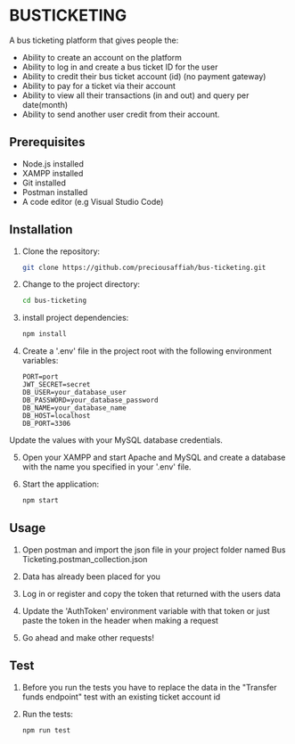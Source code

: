 # BUSTICKETING

A bus ticketing platform that gives people the:

* Ability to create an account on the platform
* Ability to log in and create a bus ticket ID for the user
* Ability to credit their bus ticket account (id) (no payment gateway)
* Ability to pay for a ticket via their account
* Ability to view all their transactions (in and out) and query per date(month)
* Ability to send another user credit from their account.
 

## Prerequisites

- Node.js installed
- XAMPP installed
- Git installed
- Postman installed
- A code editor (e.g Visual Studio Code)


## Installation

1. Clone the repository:

    ```bash
    git clone https://github.com/preciousaffiah/bus-ticketing.git

2. Change to the project directory:
    ```bash
    cd bus-ticketing

3. install project dependencies:
    ```bash
    npm install

4. Create a '.env' file in the project root with the following environment variables:
    ```dotenv
    PORT=port
    JWT_SECRET=secret
    DB_USER=your_database_user
    DB_PASSWORD=your_database_password
    DB_NAME=your_database_name
    DB_HOST=localhost
    DB_PORT=3306

Update the values with your MySQL database credentials.

5. Open your XAMPP and start Apache and MySQL and create a database with the name you specified in 
    your '.env' file.

7. Start the application:
    ```bash
    npm start


## Usage

1. Open postman and import the json file in your project folder named Bus Ticketing.postman_collection.json

2. Data has already been placed for you

3. Log in or register and copy the token that returned with the users data

4. Update the 'AuthToken' environment variable with that token or just paste the token
   in the header when making a request

5. Go ahead and make other requests!


## Test

1. Before you run the tests you have to replace the data in the "Transfer funds endpoint" test with
   an existing ticket account id

2. Run the tests: 
    ```bash
    npm run test